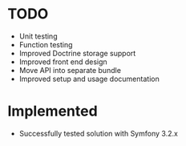 TODO
====

* Unit testing
* Function testing
* Improved Doctrine storage support
* Improved front end design 
* Move API into separate bundle
* Improved setup and usage documentation

Implemented
====

* Successfully tested solution with Symfony 3.2.x
